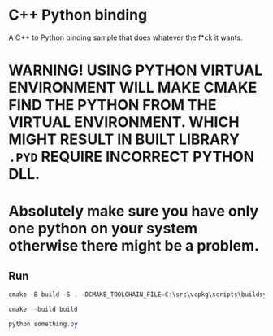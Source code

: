 # C++ Python binding

A C++ to Python binding sample that does whatever the f\*ck it wants.

# WARNING! USING PYTHON VIRTUAL ENVIRONMENT WILL MAKE CMAKE FIND THE PYTHON FROM THE VIRTUAL ENVIRONMENT. WHICH MIGHT RESULT IN BUILT LIBRARY `.PYD` REQUIRE INCORRECT PYTHON DLL.

# Absolutely make sure you have only one python on your system otherwise there might be a problem.

## Run

```powershell
cmake -B build -S . -DCMAKE_TOOLCHAIN_FILE=C:\src\vcpkg\scripts\buildsystems\vcpkg.cmake -DVCPKG_TARGET_TRIPLET=x64-mingw-static
```

```powershell
cmake --build build
```

```powershell
python something.py
```
